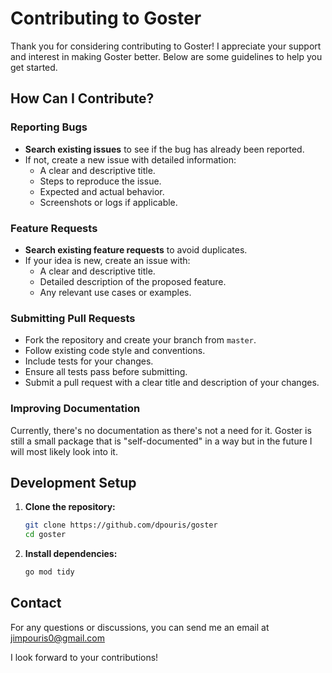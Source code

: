 # Contributing to Goster

Thank you for considering contributing to Goster! I appreciate your support and interest in making Goster better. Below are some guidelines to help you get started.

## How Can I Contribute?

### Reporting Bugs
- **Search existing issues** to see if the bug has already been reported.
- If not, create a new issue with detailed information:
  - A clear and descriptive title.
  - Steps to reproduce the issue.
  - Expected and actual behavior.
  - Screenshots or logs if applicable.

### Feature Requests
- **Search existing feature requests** to avoid duplicates.
- If your idea is new, create an issue with:
  - A clear and descriptive title.
  - Detailed description of the proposed feature.
  - Any relevant use cases or examples.

### Submitting Pull Requests
- Fork the repository and create your branch from `master`.
- Follow existing code style and conventions.
- Include tests for your changes.
- Ensure all tests pass before submitting.
- Submit a pull request with a clear title and description of your changes.

### Improving Documentation
Currently, there's no documentation as there's not a need for it. Goster is still a small package that is "self-documented" in a way but in the future I will most likely look into it.

## Development Setup

1. **Clone the repository:**
   ```sh
   git clone https://github.com/dpouris/goster
   cd goster
   ```

2. **Install dependencies:**
   ```sh
   go mod tidy
   ```

## Contact

For any questions or discussions, you can send me an email at [jimpouris0\@gmail.com](mailto:jimpouris0@gmail.com?subject=Goster)

I look forward to your contributions!